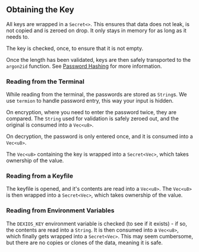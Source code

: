 ## Obtaining the Key

All keys are wrapped in a `Secret<>`. This ensures that data does not leak, is not copied and is zeroed on drop. It only stays in memory for as long as it needs to.

The key is checked, once, to ensure that it is not empty.

Once the length has been validated, keys are then safely transported to the `argon2id` function. See [Password Hashing](../dexios-core/Password-Hashing.md) for more information.

### Reading from the Terminal

While reading from the terminal, the passwords are stored as `String`s. We use `termion` to handle password entry, this way your input is hidden.

On encryption, where you need to enter the password twice, they are compared. The `String` used for validation is safely zeroed out, and the original is consumed into a `Vec<u8>`.

On decryption, the password is only entered once, and it is consumed into a `Vec<u8>`.

The `Vec<u8>` containing the key is wrapped into a `Secret<Vec>`, which takes ownership of the value.

### Reading from a Keyfile

The keyfile is opened, and it's contents are read into a `Vec<u8>`. The `Vec<u8>` is then wrapped into a `Secret<Vec>`, which takes ownership of the value.

### Reading from Environment Variables

The `DEXIOS_KEY` environment variable is checked (to see if it exists) - if so, the contents are read into a `String`. It is then consumed into a `Vec<u8>`, which finally gets wrapped into a `Secret<Vec>`. This may seem cumbersome, but there are no copies or clones of the data, meaning it is safe.